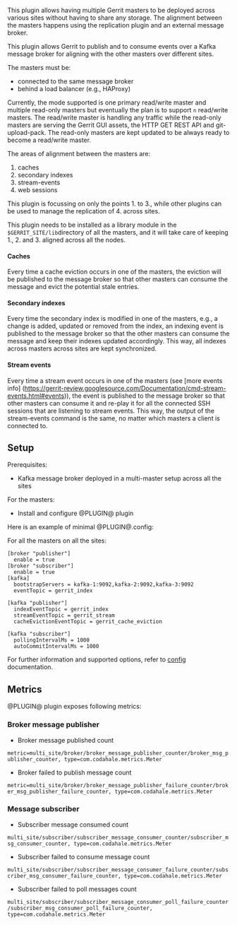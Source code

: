 This plugin allows having multiple Gerrit masters to be deployed across
various sites without having to share any storage. The alignment between
the masters happens using the replication plugin and an external message
broker.

This plugin allows Gerrit to publish and to consume events over a Kafka
message broker for aligning with the other masters over different sites.

The masters must be:

* connected to the same message broker
* behind a load balancer (e.g., HAProxy)

Currently, the mode supported is one primary read/write master and multiple
read-only masters but eventually the plan is to support `n` read/write masters.
The read/write master is handling any traffic while the
read-only masters are serving the Gerrit GUI assets, the HTTP GET REST API and
git-upload-pack. The read-only masters are kept updated to be always
ready to become a read/write master.

The areas of alignment between the masters are:

1. caches
2. secondary indexes
3. stream-events
4. web sessions

This plugin is focussing on only the points 1. to 3., while other plugins can be
used to manage the replication of 4. across sites.

This plugin needs to be installed as a library module in the
`$GERRIT_SITE/lib`directory of all the masters, and it will take care of
keeping 1., 2. and 3. aligned across all the nodes.

#### Caches
Every time a cache eviction occurs in one of the masters, the eviction will be
published to the message broker so that other masters can consume the message
and evict the potential stale entries.

#### Secondary indexes
Every time the secondary index is modified in one of the masters, e.g., a change
is added, updated or removed from the index, an indexing event is published to the
message broker so that the other masters can consume the message and keep their indexes
updated accordingly. This way, all indexes across masters across sites are kept synchronized.

#### Stream events
Every time a stream event occurs in one of the masters (see [more events info]
(https://gerrit-review.googlesource.com/Documentation/cmd-stream-events.html#events)),
the event is published to the message broker so that other masters can consume it and
re-play it for all the connected SSH sessions that are listening to stream events.
This way, the output of the stream-events command is the same, no matter which masters a client
is connected to.


## Setup

Prerequisites:

* Kafka message broker deployed in a multi-master setup across all the sites

For the masters:

* Install and configure @PLUGIN@ plugin

Here is an example of minimal @PLUGIN@.config:

For all the masters on all the sites:

```
[broker "publisher"]
  enable = true
[broker "subscriber"]
  enable = true
[kafka]
  bootstrapServers = kafka-1:9092,kafka-2:9092,kafka-3:9092
  eventTopic = gerrit_index

[kafka "publisher"]
  indexEventTopic = gerrit_index
  streamEventTopic = gerrit_stream
  cacheEvictionEventTopic = gerrit_cache_eviction

[kafka "subscriber"]
  pollingIntervalMs = 1000
  autoCommitIntervalMs = 1000
```


For further information and supported options, refer to [config](config.md)
documentation.

## Metrics

@PLUGIN@ plugin exposes following metrics:

### Broker message publisher
* Broker message published count

`metric=multi_site/broker/broker_message_publisher_counter/broker_msg_publisher_counter, type=com.codahale.metrics.Meter`

* Broker failed to publish message count

`metric=multi_site/broker/broker_message_publisher_failure_counter/broker_msg_publisher_failure_counter, type=com.codahale.metrics.Meter`

### Message subscriber
* Subscriber message consumed count

`multi_site/subscriber/subscriber_message_consumer_counter/subscriber_msg_consumer_counter, type=com.codahale.metrics.Meter`

* Subscriber failed to consume message count

`multi_site/subscriber/subscriber_message_consumer_failure_counter/subscriber_msg_consumer_failure_counter, type=com.codahale.metrics.Meter`

* Subscriber failed to poll messages count

`multi_site/subscriber/subscriber_message_consumer_poll_failure_counter/subscriber_msg_consumer_poll_failure_counter, type=com.codahale.metrics.Meter`
